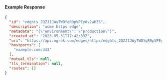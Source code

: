 <!-- Generated by nd gen api-examples. DO NOT EDIT. -->
#### Example Response
```json
{
  "id": "edghts_2QZJ1JWyTWDYqR9pVPEy0v2aHZS",
  "description": "acme https edge",
  "metadata": "{\"environment\": \"production\"}",
  "created_at": "2023-05-31T17:42:33Z",
  "uri": "https://api.ngrok.com/edges/https/edghts_2QZJ1JWyTWDYqR9pVPEy0v2aHZS",
  "hostports": [
    "example.com:443"
  ],
  "mutual_tls": null,
  "tls_termination": null,
  "routes": []
}